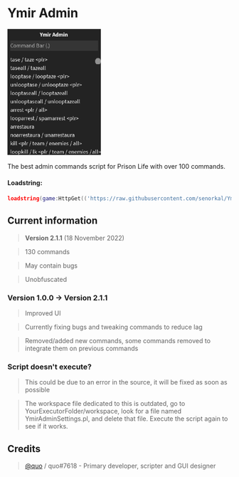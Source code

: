 # Ymir Admin
![preview](/preview.png)

The best admin commands script for Prison Life with over 100 commands.

#### Loadstring: 
```lua 
loadstring(game:HttpGet(('https://raw.githubusercontent.com/senorkal/YmirAdmin/main/source'),true))() 
```

## Current information
> **Version 2.1.1** (18 November 2022)

> 130 commands

> May contain bugs

> Unobfuscated

### Version 1.0.0 -> Version 2.1.1
> Improved UI

> Currently fixing bugs and tweaking commands to reduce lag

> Removed/added new commands, some commands removed to integrate them on previous commands

### Script doesn't execute?
> This could be due to an error in the source, it will be fixed as soon as possible

> The workspace file dedicated to this is outdated, go to YourExecutorFolder/workspace, look for a file named YmirAdminSettings.pl, and delete that file. Execute the script again to see if it works.


## Credits
> [@quo](https://github.com/senorkal) / quo#7618 - Primary developer, scripter and GUI designer

